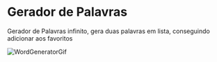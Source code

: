 # Gerador de Palavras

Gerador de Palavras infinito, gera duas palavras em lista, conseguindo adicionar aos favoritos

![WordGeneratorGif](https://user-images.githubusercontent.com/108353385/185529366-e0718732-2a9c-4f57-84b9-099244239080.gif)
